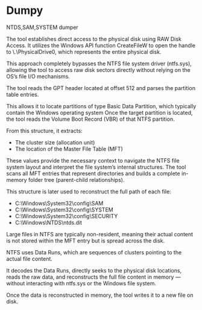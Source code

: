 # Dumpy
NTDS,SAM,SYSTEM dumper

The tool establishes direct access to the physical disk using RAW Disk Access.
It utilizes the Windows API function CreateFileW to open the handle to \\.\PhysicalDrive0, which represents the entire physical disk.

This approach completely bypasses the NTFS file system driver (ntfs.sys), allowing the tool to access raw disk sectors directly without relying on the OS’s file I/O mechanisms.

The tool reads the GPT header located at offset 512 and parses the partition table entries.

This allows it to locate partitions of type Basic Data Partition, which typically contain the Windows operating system
Once the target partition is located, the tool reads the Volume Boot Record (VBR) of that NTFS partition.

From this structure, it extracts:

- The cluster size (allocation unit)
- The location of the Master File Table (MFT)

These values provide the necessary context to navigate the NTFS file system layout and interpret the file system’s internal structures.
The tool scans all MFT entries that represent directories and builds a complete in-memory folder tree (parent-child relationships).

This structure is later used to reconstruct the full path of each file:
- C:\Windows\System32\config\SAM
- C:\Windows\System32\config\SYSTEM
- C:\Windows\System32\config\SECURITY
- C:\Windows\NTDS\ntds.dit

Large files in NTFS are typically non-resident, meaning their actual content is not stored within the MFT entry but is spread across the disk.

NTFS uses Data Runs, which are sequences of clusters pointing to the actual file content.

It decodes the Data Runs, directly seeks to the physical disk locations, reads the raw data, and reconstructs the full file content in memory — without interacting with ntfs.sys or the Windows file system.

Once the data is reconstructed in memory, the tool writes it to a new file on disk.
